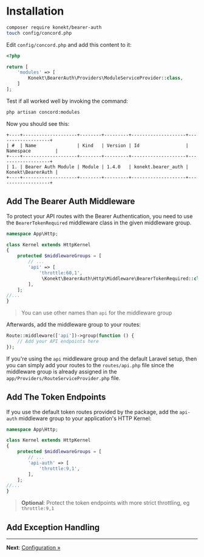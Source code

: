 # Installation

```bash
composer require konekt/bearer-auth
touch config/concord.php
```

Edit `config/concord.php` and add this content to it:

```php
<?php

return [
    'modules' => [
        Konekt\BearerAuth\Providers\ModuleServiceProvider::class,
    ]
];
```

Test if all worked well by invoking the command:

```bash
php artisan concord:modules
```

Now you should see this:

```
+----+--------------------+--------+---------+--------------------+-------------------+
| #  | Name               | Kind   | Version | Id                 | Namespace         |
+----+--------------------+--------+---------+--------------------+-------------------+
| 1. | Bearer Auth Module | Module | 1.4.0   | konekt.bearer_auth | Konekt\BearerAuth |
+----+--------------------+--------+---------+--------------------+-------------------+
```

## Add The Bearer Auth Middleware

To protect your API routes with the Bearer Authentication, you need to
use the `BearerTokenRequired` middleware class in the given middleware
group.

```php
namespace App\Http;

class Kernel extends HttpKernel
{
    protected $middlewareGroups = [
        // ...
        'api' => [
            'throttle:60,1',
             \Konekt\BearerAuth\Http\Middleware\BearerTokenRequired::class
        ],
    ];
//...
}
```

> You can use other names than `api` for the middleware group

Afterwards, add the middleware group to your routes:

```php
Route::middleware(['api'])->group(function () {
    // Add your API endpoints here
});
```

If you're using the `api` middleware group and the default Laravel setup,
then you can simply add your routes to the `routes/api.php` file since
the middleware group is already assigned in the
`app/Providers/RouteServiceProvider.php` file.

## Add The Token Endpoints

If you use the default token routes provided by the package, add the
`api-auth` middleware group to your application's HTTP Kernel:

```php
namespace App\Http;

class Kernel extends HttpKernel
{
    protected $middlewareGroups = [
        // ...
        'api-auth' => [
            'throttle:9,1',
        ],
    ];
//...
}
```

> **Optional**: Protect the token endpoints with more strict throttling, eg `throttle:9,1`

## Add Exception Handling

---

**Next**: [Configuration &raquo;](configuration.md)
